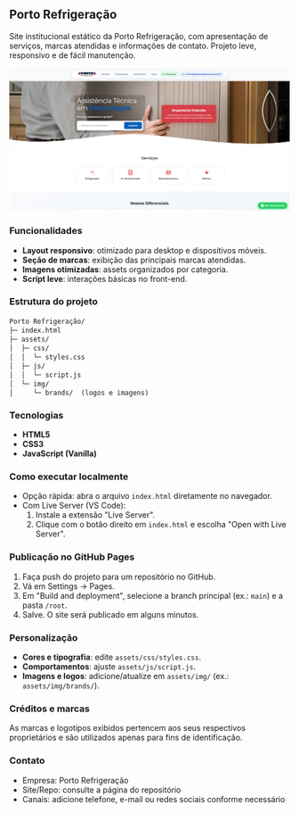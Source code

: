 ## Porto Refrigeração

Site institucional estático da Porto Refrigeração, com apresentação de serviços, marcas atendidas e informações de contato. Projeto leve, responsivo e de fácil manutenção.

![Capa do site](./assets/img/brands/principal.png)

### Funcionalidades
- **Layout responsivo**: otimizado para desktop e dispositivos móveis.
- **Seção de marcas**: exibição das principais marcas atendidas.
- **Imagens otimizadas**: assets organizados por categoria.
- **Script leve**: interações básicas no front-end.

### Estrutura do projeto
```
Porto Refrigeração/
├─ index.html
├─ assets/
│  ├─ css/
│  │  └─ styles.css
│  ├─ js/
│  │  └─ script.js
│  └─ img/
│     └─ brands/  (logos e imagens)
```

### Tecnologias
- **HTML5**
- **CSS3**
- **JavaScript (Vanilla)**

### Como executar localmente
- Opção rápida: abra o arquivo `index.html` diretamente no navegador.
- Com Live Server (VS Code):
  1. Instale a extensão "Live Server".
  2. Clique com o botão direito em `index.html` e escolha "Open with Live Server".

### Publicação no GitHub Pages
1. Faça push do projeto para um repositório no GitHub.
2. Vá em Settings → Pages.
3. Em "Build and deployment", selecione a branch principal (ex.: `main`) e a pasta `/root`.
4. Salve. O site será publicado em alguns minutos.

### Personalização
- **Cores e tipografia**: edite `assets/css/styles.css`.
- **Comportamentos**: ajuste `assets/js/script.js`.
- **Imagens e logos**: adicione/atualize em `assets/img/` (ex.: `assets/img/brands/`).

### Créditos e marcas
As marcas e logotipos exibidos pertencem aos seus respectivos proprietários e são utilizados apenas para fins de identificação.

### Contato
- Empresa: Porto Refrigeração
- Site/Repo: consulte a página do repositório
- Canais: adicione telefone, e-mail ou redes sociais conforme necessário


